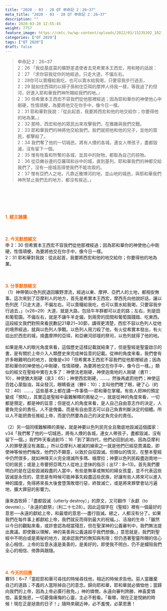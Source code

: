 ```yaml
---
title: "2020 - 03 - 28 QT 申命記 2：26~37"
meta_title: "2020 - 03 - 28 QT 申命記 2：26~37"
description: ""
date: 2020-03-28 12:55:45
weight: 7757
feature_image: https://cmtc.tw/wp-content/uploads/2022/03/15235392_10211799862337740_180693556567566654_o-1.webp
categories: ["QT 2020"]
tags: ["QT 2020"]
draft: false
---
```


<blockquote>申命記 2：26~37<br />
2：26 「我從基底莫的曠野差遣使者去見希實本王西宏，用和睦的話說：<br />
2：27 『求你容我從你的地經過，只走大道，不偏左右。<br />
2：28你可以賣糧給我吃，也可以賣水給我喝，只要容我步行過去，<br />
2：29 就如住西珥的以掃子孫和住亞珥的摩押人待我一樣，等我過了約但河，好進入耶和華我們神所賜給我們的地。』<br />
2：30 但希實本王西宏不容我們從他那裡經過；因為耶和華你的神使他心中剛硬，性情頑梗，為要將他交在你手中，像今日一樣。<br />
2：31 耶和華對我說：『從此起首，我要將西宏和他的地交給你；你要得他的地為業。』<br />
2：32 那時，西宏和他的眾民出來攻擊我們，在雅雜與我們交戰。<br />
2：33 耶和華我們的神將他交給我們，我們就把他和他的兒子，並他的眾民，都擊殺了。<br />
2：34 我們奪了他的一切城邑，將有人煙的各城，連女人帶孩子，盡都毀滅，沒有留下一個。<br />
2：35 惟有牲畜和所奪的各城，並其中的財物，都取為自己的掠物。<br />
2：36 從亞嫩谷邊的亞羅珥和谷中的城，直到基列，耶和華我們的神都交給我們了，沒有一座城高得使我們不能攻取的。<br />
2：37 惟有亞捫人之地，凡靠近雅博河的地，並山地的城邑，與耶和華我們神所禁止我們去的地方，都沒有挨近。」</blockquote><br />
&nbsp;<br />
<br />
&nbsp;<br />
<br />
<span style="color: #ff6600;"><strong>1. </strong><strong>經文誦讀</strong></span><br />
<br />
<span style="color: #ff6600;"><strong> </strong></span><br />
<br />
<span style="color: #ff6600;"><strong>2. 今天默想</strong><strong>經文<br />
</strong></span>申 2：30 但希實本王西宏不容我們從他那裡經過；因為耶和華你的神使他心中剛硬，性情頑梗，為要將他交在你手中，像今日一樣。<br />
2：31 耶和華對我說：從此起首，我要將西宏和他的地交給你；你要得他的地為業。<br />
<br />
&nbsp;<br />
<br />
<span style="color: #ff6600;"><strong>3. 分享默想經文<br />
</strong></span>（1）神帶領以色列民退回曠野漂流，經過以東、摩押、亞捫人的土地，都相安無事。這次來到了亞摩利人的地方，首先是希實本王西宏，摩西先向他說好話，讓以色列民「只走大道，不偏左右。可以賣糧給我吃，也可以賣水給我喝，只要容我步行過去，」（v26~29）大道，就是大路，包括牛羊群都可以走的路；左右，則是田和葡萄園。不偏左右，就是不讓牛羊走偏，到兩旁的田間和葡萄園踐踏、吃東西。這段經文我們對照來看民數記21章21~30節，講得更清楚，西宏不容以色列人從他的境界經過，就與以色列人爭戰。以色列人用刀殺了他，有火從希實本發出，有火焰出於西宏的城，燒盡摩押的亞珥，和亞嫩河邱壇的祭司，以色列就得了他的地。<br />
<br />
如果是用人的眼光角度來看，這個歷史這樣記載就結束了，但是聖經是聖靈啟示的書，是有關於上帝介入人類歷史來完成神旨意的記載。從神的角度來看，我們會有許多眼難明白的地方，就像是v30「但希實本王西宏不容我們從他那裡經過；因為耶和華你的神使他心中剛硬，性情頑梗，為要將他交在你手中，像今日一樣。」類似的經文在聖經中實在太多了：神使法老剛硬，神使迦南地的人剛硬（書11：10），神使猶大剛硬（哀3：65）；神使西宏剛硬，……，然後再處罰他們；神使這百姓心蒙脂油，耳朵發沉，眼睛昏迷（賽6：10）；主叫他們瞎了眼，硬了心（約12：40）……，這些基本上都在講一件事情──耶和華在掌權。有些人把神的預定變成「預知」，其實這是聖經中最難解釋的奧秘之一，就是從神的角度來看，一切都是預定，都是神的旨意；但是從人的角度來看，是人自己自由意志作的決定，人要負完全的責任。人不是傀儡，而是有自由意志可以自己負責判斷決定的個體。所以人不能把責任推給上帝，而是仍然要為自己的決定負完全的責任。<br />
<br />
（2）另一個同樣難解釋的奧秘，就是神要以色列民完全且徹底地毀滅這個國家：v34「我們奪了他的一切城邑，將有人煙的各城，連女人帶孩子，盡都毀滅，沒有留下一個。」我們昨天看過創15：16「到了第四代，他們必回到此地，因為亞摩利人的罪孽還沒有滿盈。」所以亞摩利人被滅的線索之一就是他們已經惡貫滿盈，即使神等候他們悔改，他們仍不願意，以致於自招毀滅。但類似的情況，在整本聖經中仍然很多，就如神降天火完全燒滅所多瑪、蛾摩拉；神要以色列民殺盡迦南地一切的居民；或是上帝要把亞瑪力人從地上塗抹的指示 ( 出17：8~13)。首先我們要明白的是在這些毀滅殺盡的人當中，有些是無辜或無知的婦女孩童，並不代表這些毀滅是永恆的，意思是有時候可能神事先殺盡這些民族，好讓有些人將來可以進入神的國度，免得將來長大後會墮落敗壞行惡，終致滅亡，或是將來罪孽會玷污遍地，擴大罪惡的影響力。<br />
<br />
康來昌牧師：「盡都毀滅（utterly destroy）」的原文，又可翻作『永獻（to devote）』、『永遠的獻祭』（利二十七28）。因此這個字在《聖經》裡有一個最好的意思──永遠的獻給上帝，和最壞的意思──盡行毀滅。總之，人都沒有分了。如果我們在每件事上都獻給上帝，我們就反而得到最大的祝福。」、活潑的生命：「雖然以今日的觀點來看，或許會認為相當殘忍，但在聖潔神的公義審判中，我們無法提出異議。即使難以理解，神的美善與公義遠超乎我們想像。」意思就是，我們對聖經中不明白或是奧秘的地方，就承認我們的無知與有限；但仍憑著聖靈所賜的信心全心相信，上帝的旨意永遠是美善的，是美好的，即使我不明白，仍不是攔阻我們全心的相信、倚靠與跟隨。<br />
<br />
<span style="color: #ff6600;"><strong> </strong></span><br />
<br />
<span style="color: #ff6600;"><strong>4. 今天的回應<br />
</strong></span>賽55：6~7「當趁耶和華可尋找的時候尋找他，相近的時候求告他。惡人當離棄自己的道路；不義的人當除掉自己的意念。歸向耶和華，耶和華就必憐恤他；當歸向我們的上帝，因為上帝必廣行赦免。」神的憐憫，永遠向審判誇勝，神喜愛憐恤，喜愛施恩，一切憂傷痛悔的心靈，主必不輕看。「看哪，現在正是悅納的時候！現在正是拯救的日子！」隨時來親近神，必不羞愧，必蒙恩惠！<br />
<br />
&nbsp;
        